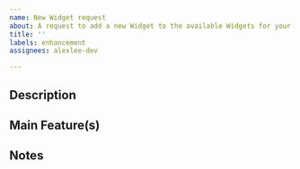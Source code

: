 ```yaml
---
name: New Widget request
about: A request to add a new Widget to the available Widgets for your Dashboard.
title: ''
labels: enhancement
assignees: alexlee-dev

---
```


## Description

## Main Feature(s)

## Notes
